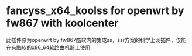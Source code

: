# fancyss_x64_koolss for openwrt by fw867 with koolcenter
此插件原为openwrt by fw867酷软内的集成ss，ssr方案的科学上网插件，仅能在有酷软的x86_64软路由机器上使用
